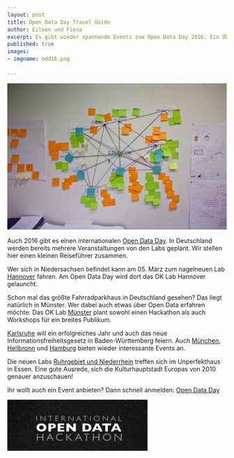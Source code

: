 ```yaml
---
layout: post
title: Open Data Day Travel Guide
author: Eileen und Fiona
excerpt: Es gibt wieder spannende Events zum Open Data Day 2016. Ein Überblick von uns.
published: true
images:
- imgname: odd16.png

---
```

![odd16-2](/assets/blog/odd16-2.jpg)

Auch 2016 gibt es einen internationalen [Open Data Day][]. In Deutschland werden bereits mehrere Veranstaltungen von den Labs geplant. Wir stellen hier einen kleinen Reiseführer zusammen.

Wer sich in Niedersachsen befindet kann am 05. März zum nagelneuen Lab [Hannover][] fahren. Am Open Data Day wird dort das OK Lab Hannover gelauncht.

Schon mal das größte Fahrradparkhaus in Deutschland gesehen? Das liegt natürlich in Münster. Wer dabei auch etwas über Open Data erfahren möchte: Das OK Lab [Münster][] plant sowohl einen Hackathon als auch Workshops für ein breites Publikum.

[Karlsruhe][] will ein erfolgreiches Jahr und auch das neue Informationsfreiheitsgesetz in Baden-Württemberg feiern. Auch [München][], [Heilbronn][] und [Hamburg][] bieten wieder interessante Events an.

Die neuen Labs [Ruhrgebiet und Niederrhein][] treffen sich im Unperfekthaus in Essen. Eine gute Ausrede, sich die Kulturhauptstadt Europas von 2010 genauer anzuschauen!

Ihr wollt auch ein Event anbieten? Dann schnell anmelden: [Open Data Day][]

[![odd16logo](/assets/blog/odd16logo.png)](http://de.opendataday.org)

[Open Data Day]: http://de.opendataday.org/
[Karlsruhe]: http://www.meetup.com/OK-Lab-Karlsruhe/events/228711639/?eventId=228711639
[München]: http://www.meetup.com/code-for-muenchen/events/228582096/?eventId=228582096
[Münster]: http://codeformuenster.org/opendataday/
[Heilbronn]: http://www.meetup.com/codeforhn/events/228425533/?eventId=228425533
[Hamburg]: http://www.meetup.com/CodeforHamburg/events/228749964/?eventId=228749964
[Hannover]: http://www.meetup.com/de-DE/OK-Lab-Hannovera/events/228704641/
[Ruhrgebiet und Niederrhein]: http://www.meetup.com/OK-Lab-Niederrhein/events/228132182/?eventId=228132182
